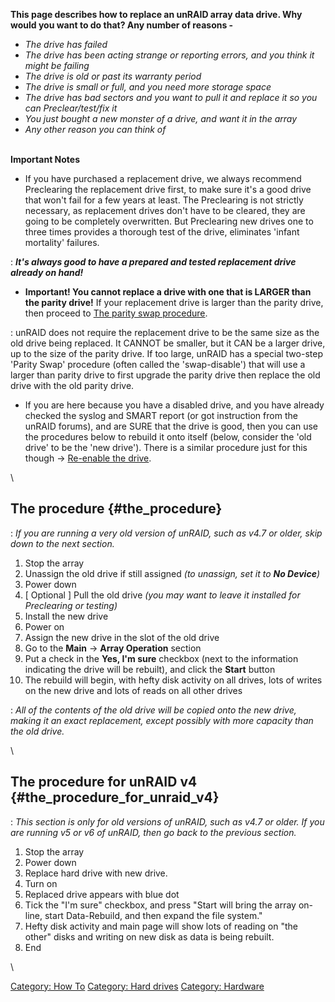 **This page describes how to replace an unRAID array data drive. Why
would you want to do that? Any number of reasons -**

-   *The drive has failed*
-   *The drive has been acting strange or reporting errors, and you
    think it might be failing*
-   *The drive is old or past its warranty period*
-   *The drive is small or full, and you need more storage space*
-   *The drive has bad sectors and you want to pull it and replace it so
    you can Preclear/test/fix it*
-   *You just bought a new monster of a drive, and want it in the array*
-   *Any other reason you can think of*

\
**Important Notes**

-   If you have purchased a replacement drive, we always recommend
    Preclearing the replacement drive first, to make sure it\'s a good
    drive that won\'t fail for a few years at least. The Preclearing is
    not strictly necessary, as replacement drives don\'t have to be
    cleared, they are going to be completely overwritten. But
    Preclearing new drives one to three times provides a thorough test
    of the drive, eliminates \'infant mortality\' failures.

:   ***It\'s always good to have a prepared and tested replacement drive
    already on hand!***

-   **Important! You cannot replace a drive with one that is LARGER than
    the parity drive!** If your replacement drive is larger than the
    parity drive, then proceed to [The parity swap
    procedure](The_parity_swap_procedure "wikilink").

:   unRAID does not require the replacement drive to be the same size as
    the old drive being replaced. It CANNOT be smaller, but it CAN be a
    larger drive, up to the size of the parity drive. If too large,
    unRAID has a special two-step \'Parity Swap\' procedure (often
    called the \'swap-disable\') that will use a larger than parity
    drive to first upgrade the parity drive then replace the old drive
    with the old parity drive.

-   If you are here because you have a disabled drive, and you have
    already checked the syslog and SMART report (or got instruction from
    the unRAID forums), and are SURE that the drive is good, then you
    can use the procedures below to rebuild it onto itself (below,
    consider the \'old drive\' to be the \'new drive\'). There is a
    similar procedure just for this though -\> [Re-enable the
    drive](Manual/Storage_Management#Rebuilding_a_drive_onto_itself "wikilink").

\

## The procedure {#the_procedure}

:   *If you are running a very old version of unRAID, such as v4.7 or
    older, skip down to the next section.*

1.  Stop the array
2.  Unassign the old drive if still assigned *(to unassign, set it to
    **No Device**)*
3.  Power down
4.  \[ Optional \] Pull the old drive *(you may want to leave it
    installed for Preclearing or testing)*
5.  Install the new drive
6.  Power on
7.  Assign the new drive in the slot of the old drive
8.  Go to the **Main** -\> **Array Operation** section
9.  Put a check in the **Yes, I\'m sure** checkbox (next to the
    information indicating the drive will be rebuilt), and click the
    **Start** button
10. The rebuild will begin, with hefty disk activity on all drives, lots
    of writes on the new drive and lots of reads on all other drives

:   *All of the contents of the old drive will be copied onto the new
    drive, making it an exact replacement, except possibly with more
    capacity than the old drive.*

\

## The procedure for unRAID v4 {#the_procedure_for_unraid_v4}

:   *This section is only for old versions of unRAID, such as v4.7 or
    older. If you are running v5 or v6 of unRAID, then go back to the
    previous section.*

1.  Stop the array
2.  Power down
3.  Replace hard drive with new drive.
4.  Turn on
5.  Replaced drive appears with blue dot
6.  Tick the \"I\'m sure\" checkbox, and press \"Start will bring the
    array on-line, start Data-Rebuild, and then expand the file
    system.\"
7.  Hefty disk activity and main page will show lots of reading on \"the
    other\" disks and writing on new disk as data is being rebuilt.
8.  End

\

[Category: How To](Category:_How_To "wikilink") [Category: Hard
drives](Category:_Hard_drives "wikilink") [Category:
Hardware](Category:_Hardware "wikilink")
